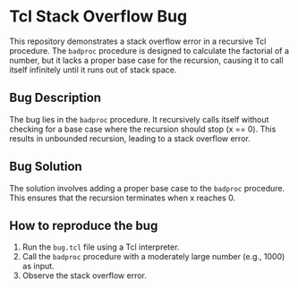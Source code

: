 # Tcl Stack Overflow Bug

This repository demonstrates a stack overflow error in a recursive Tcl procedure. The `badproc` procedure is designed to calculate the factorial of a number, but it lacks a proper base case for the recursion, causing it to call itself infinitely until it runs out of stack space.

## Bug Description
The bug lies in the `badproc` procedure.  It recursively calls itself without checking for a base case where the recursion should stop (x == 0).  This results in unbounded recursion, leading to a stack overflow error.

## Bug Solution
The solution involves adding a proper base case to the `badproc` procedure. This ensures that the recursion terminates when x reaches 0. 

## How to reproduce the bug
1.  Run the `bug.tcl` file using a Tcl interpreter.
2.  Call the `badproc` procedure with a moderately large number (e.g., 1000) as input. 
3. Observe the stack overflow error.